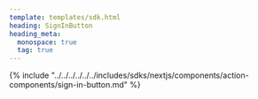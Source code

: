```yaml
---
template: templates/sdk.html
heading: SignInButton
heading_meta:
  monospace: true
  tag: true
---
```

{% include "../../../../../../includes/sdks/nextjs/components/action-components/sign-in-button.md" %}
